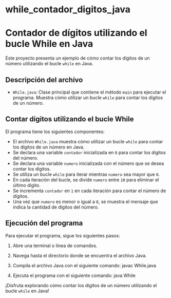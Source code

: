 # while_contador_digitos_java
# Contador de dígitos utilizando el bucle While en Java

Este proyecto presenta un ejemplo de cómo contar los dígitos de un número utilizando el bucle `while` en Java.

## Descripción del archivo

- `While.java`: Clase principal que contiene el método `main` para ejecutar el programa. Muestra cómo utilizar un bucle `while` para contar los dígitos de un número.

## Contar dígitos utilizando el bucle While

El programa tiene los siguientes componentes:

- El archivo `While.java` muestra cómo utilizar un bucle `while` para contar los dígitos de un número en Java.
- Se declara una variable `contador` inicializada en `0` para contar los dígitos del número.
- Se declara una variable `numero` inicializada con el número que se desea contar los dígitos.
- Se utiliza un bucle `while` para iterar mientras `numero` sea mayor que `0`.
- En cada iteración del bucle, se divide `numero` entre `10` para eliminar el último dígito.
- Se incrementa `contador` en `1` en cada iteración para contar el número de dígitos.
- Una vez que `numero` es menor o igual a `0`, se muestra el mensaje que indica la cantidad de dígitos del número.

## Ejecución del programa

Para ejecutar el programa, sigue los siguientes pasos:

1. Abre una terminal o línea de comandos.
2. Navega hasta el directorio donde se encuentra el archivo Java.
3. Compila el archivo Java con el siguiente comando:
javac While.java

4. Ejecuta el programa con el siguiente comando:
java While

¡Disfruta explorando cómo contar los dígitos de un número utilizando el bucle `while` en Java!
